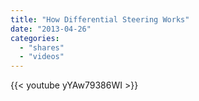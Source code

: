 ```yaml
---
title: "How Differential Steering Works"
date: "2013-04-26"
categories:
  - "shares"
  - "videos"
---
```


{{< youtube yYAw79386WI >}}
